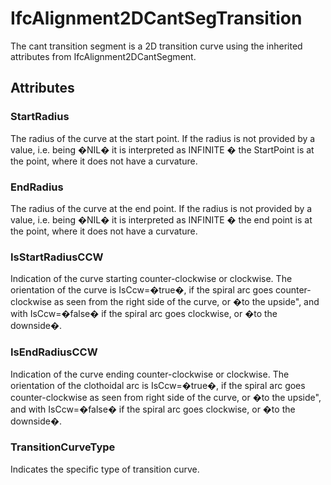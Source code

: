 # IfcAlignment2DCantSegTransition

The cant transition segment is a 2D transition curve using the inherited attributes from IfcAlignment2DCantSegment.

## Attributes

### StartRadius
The radius of the curve at the start point. If the radius is not provided by a value, i.e. being �NIL� it is interpreted as INFINITE � the StartPoint is at the point, where it does not have a curvature.

### EndRadius
The radius of the curve at the end point. If the radius is not provided by a value, i.e. being �NIL� it is interpreted as INFINITE � the end point is at the point, where it does not have a curvature.

### IsStartRadiusCCW
Indication of the curve starting counter-clockwise or clockwise. The orientation of the curve is IsCcw=�true�, if the spiral arc goes counter-clockwise as seen from the right side of the curve, or �to the upside", and with IsCcw=�false� if the spiral arc goes clockwise, or �to the downside�.

### IsEndRadiusCCW
Indication of the curve ending counter-clockwise or clockwise. The orientation of the clothoidal arc is IsCcw=�true�, if the spiral arc goes counter-clockwise as seen from right side of the curve, or �to the upside", and with IsCcw=�false� if the spiral arc goes clockwise, or �to the downside�.

### TransitionCurveType
Indicates the specific type of transition curve.
